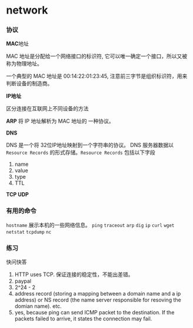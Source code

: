 # network

### 协议

**MAC**地址

MAC 地址是分配给一个网络接口的标识符, 它可以唯一确定一个接口，所以又被称为物理地址。

一个典型的 MAC 地址是 00:14:22:01:23:45, 注意前三字节是组织标识符，用来判断设备的制造商。

**IP地址** 

区分连接在互联网上不同设备的方法

**ARP** 
将 IP 地址解析为 MAC 地址的 一种协议。

**DNS** 

DNS 是一个将 32位IP地址映射到一个字符串的协议。
DNS 服务器数据以 `Resource Records` 的形式存储。`Resource Records` 包括以下字段

1. name
2. value
3. type
4. TTL

**TCP UDP** 

### 有用的命令

`hostname` 
展示本机的一些网络信息。
`ping` 
`traceout` 
`arp` 
`dig` 
`ip` 
`curl` 
`wget` 
`netstat` 
`tcpdump` 
`nc` 

### 练习

快问快答

1. HTTP uses TCP. 保证连接的稳定性，不能出差错。
2. paypal
3. 2^24 - 2
4. address record (storing a mapping between a domain name and a ip address)
    or NS record (the name server responsible for resoving the domian name).
    etc.
5. yes, because ping can send ICMP packet to the destination. If the packets failed to arrive, it states the connection may fail.

